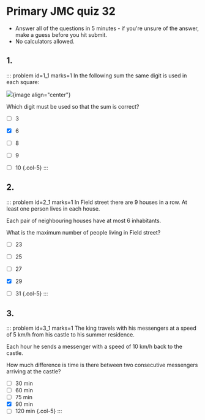 # Primary JMC quiz 32

* Answer all of the questions in 5 minutes - if you're unsure of the answer, make a guess before you hit submit. 
* No calculators allowed.


## 1.
<!--- 2013 (6) --->
::: problem id=1_1 marks=1
In the following sum the same digit is used in each square:  

![](/resources/primary-jmc-32/1-sum.png){image align="center"} 

Which digit must be used so that the sum is correct?  

* [ ] 3
* [x] 6
* [ ] 8
* [ ] 9
* [ ] 10
{.col-5}
:::


## 2.
<!--- 2015 (14) --->
::: problem id=2_1 marks=1
In Field street there are 9 houses in a row. At least one person lives in each house.  

Each pair of neighbouring houses have at most 6 inhabitants.  

What is the maximum number of people living in Field street? 

* [ ] 23
* [ ] 25
* [ ] 27
* [x] 29
* [ ] 31
{.col-5}
:::


## 3.
<!--- 2014 (22) --->
::: problem id=3_1 marks=1
The king travels with his messengers at a speed of 5 km/h from his castle to his summer residence.  

Each hour he sends a messenger with a speed of 10 km/h back to the castle.  

How much difference is time is there between two consecutive messengers arriving at the castle?  

* [ ] 30 min
* [ ] 60 min
* [ ] 75 min
* [x] 90 min
* [ ] 120 min
{.col-5}
:::
